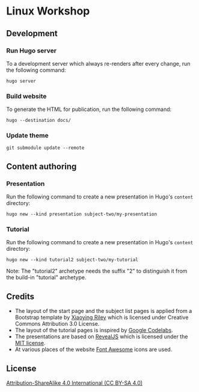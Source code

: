 # Linux Workshop

## Development

### Run Hugo server

To a development server which always re-renders after every change, run the following command:

```
hugo server
```

### Build website

To generate the HTML for publication, run the following command:

```
hugo --destination docs/
```

### Update theme

```
git submodule update --remote 
```

## Content authoring

### Presentation

Run the following command to create a new presentation in Hugo's `content` directory:

```
hugo new --kind presentation subject-two/my-presentation
```

### Tutorial

Run the following command to create a new presentation in Hugo's `content` directory:

```
hugo new --kind tutorial2 subject-two/my-tutorial
```

Note: The "tutorial2" archetype needs the suffix "2" to distinguish it from the build-in "tutorial" archetype.

## Credits

- The layout of the start page and the subject list pages is applied from a Bootstrap template by [Xiaoying Riley](https://themes.3rdwavemedia.com/) which is licensed under Creative Commons Attribution 3.0 License.
- The layout of the tutorial pages is inspired by [Google Codelabs](https://github.com/googlecodelabs/tools).
- The presentations are based on [RevealJS](https://revealjs.com/) which is licensed under the [MIT license](https://github.com/hakimel/reveal.js/blob/master/LICENSE).
- At various places of the website [Font Awesome](https://fontawesome.com/) icons are used.

## License

[Attribution-ShareAlike 4.0 International (CC BY-SA 4.0)](https://creativecommons.org/licenses/by-sa/4.0/)
